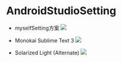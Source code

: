 # AndroidStudioSetting
* myselfSetting方案
![](http://paynnyvep.bkt.clouddn.com/%E5%B1%8F%E5%B9%95%E5%BF%AB%E7%85%A7%202018-08-22%20%E4%B8%8B%E5%8D%882.15.34.png)

* Monokai Sublime Text 3
![](http://paynnyvep.bkt.clouddn.com/%E5%B1%8F%E5%B9%95%E5%BF%AB%E7%85%A7%202018-08-22%20%E4%B8%8B%E5%8D%882.39.53.png)

* Solarized Light (Alternate)
![](http://paynnyvep.bkt.clouddn.com/%E5%B1%8F%E5%B9%95%E5%BF%AB%E7%85%A7%202018-08-22%20%E4%B8%8B%E5%8D%882.44.37.png)
